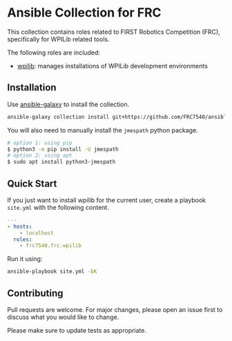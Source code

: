 # Ansible Collection for FRC

This collection contains roles related to FIRST Robotics Competition (FRC),
specifically for WPILib related tools.

The following roles are included:

- [wpilib]: manages installations of WPILib development environments

[wpilib]: ./roles/wpilib/README.md

## Installation

Use [ansible-galaxy] to install the collection.

```bash
ansible-galaxy collection install git+https://github.com/FRC7540/ansible-collection-frc.git
```

You will also need to manually install the `jmespath` python package.

```bash
# option 1: using pip
$ python3 -m pip install -U jmespath
# option 2: using apt
$ sudo apt install python3-jmespath
```

[ansible-galaxy]:
  https://docs.ansible.com/ansible/devel/collections_guide/collections_installing.html

## Quick Start

If you just want to install wpilib for the current user, create a playbook
`site.yml` with the following content.

```yaml
---
- hosts:
    - localhost
  roles:
    - frc7540.frc.wpilib
```

Run it using:

```bash
ansible-playbook site.yml -bK
```

## Contributing

Pull requests are welcome. For major changes, please open an issue first to
discuss what you would like to change.

Please make sure to update tests as appropriate.
